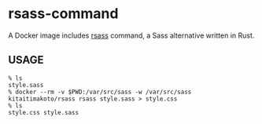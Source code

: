 rsass-command
=============

A Docker image includes [rsass][] command, a Sass alternative written in Rust.

[rsass]: https://github.com/kaj/rsass

USAGE
-----

    % ls
    style.sass
    % docker --rm -v $PWD:/var/src/sass -w /var/src/sass kitaitimakoto/rsass rsass style.sass > style.css
    % ls
    style.css style.sass
